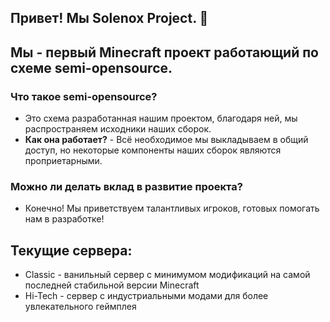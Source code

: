 ## Привет! Мы Solenox Project. 👋
## Мы - первый Minecraft проект работающий по схеме semi-opensource.

### Что такое semi-opensource?
- Это схема разработанная нашим проектом, благодаря ней, мы распространяем исходники наших сборок.
- **Как она работает?**  - Всё необходимое мы выкладываем в общий доступ, но некоторые компоненты наших сборок являются проприетарными. 

### Можно ли делать вклад в развитие проекта?
- Конечно! Мы приветствуем талантливых игроков, готовых помогать нам в разработке!

## Текущие сервера:
* Classic - ванильный сервер с минимумом модификаций на самой последней стабильной версии Minecraft
* Hi-Tech - сервер с индустриальными модами для более увлекательного геймплея

